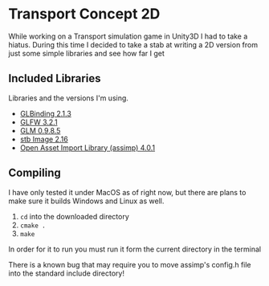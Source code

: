 # Transport Concept 2D
While working on a Transport simulation game in Unity3D I had to take a hiatus. During this time I decided to take a
stab at writing a 2D version from just some simple libraries and see how far I get

## Included Libraries
Libraries and the versions I'm using.
* [GLBinding 2.1.3](https://github.com/cginternals/glbinding)
* [GLFW 3.2.1](http://www.glfw.org)
* [GLM 0.9.8.5](http://glm.g-truc.net/0.9.8/index.html)
* [stb Image 2.16](https://github.com/nothings/stb)
* [Open Asset Import Library (assimp) 4.0.1](http://assimp.org/)

## Compiling
I have only tested it under MacOS as of right now, but there are plans to make sure it builds Windows and Linux as well.

1. ```cd``` into the downloaded directory
2. ```cmake .```
3. ```make```

In order for it to run you must run it form the current directory in the terminal

There is a known bug that may require you to move assimp's config.h file into the standard include directory!
